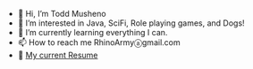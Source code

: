 - 👋 Hi, I’m Todd Musheno
- 👀 I’m interested in Java, SciFi, Role playing games, and Dogs!
- 🌱 I’m currently learning everything I can.
- 📫 How to reach me RhinoArmyⓐgmail.com
- 📓 [My current Resume](https://github.com/musheno/musheno/blob/main/CV.md)
